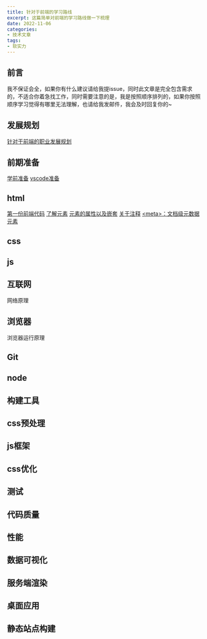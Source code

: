 ```yaml
---
title: 针对于前端的学习路线
excerpt: 这篇简单对前端的学习路线做一下梳理
date: 2022-11-06
categories:
- 技术文章
tags:
- 软实力
---
```


## 前言
我不保证会全，如果你有什么建议请给我提issue，同时此文章是完全包含需求的，不适合你着急找工作，同时需要注意的是，我是按照顺序排列的，如果你按照顺序学习觉得有哪里无法理解，也请给我发邮件，我会及时回复你的~

## 发展规划
[针对于前端的职业发展规划](https://shuangxunian.github.io/2022/11/06/22110602/)

## 前期准备
[学前准备](https://shuangxunian.github.io/2022/12/02/22120201/)
[vscode准备](https://shuangxunian.github.io/2022/12/02/22120202/)

## html
[第一份前端代码](https://shuangxunian.github.io/2022/12/05/22120501/)
[了解元素](https://shuangxunian.github.io/2022/12/05/22120502/)
[元素的属性以及嵌套](https://shuangxunian.github.io/2022/12/19/22121901/)
[关于注释](https://shuangxunian.github.io/2022/12/19/22121902/)
[&lt;meta&gt;：文档级元数据元素](https://shuangxunian.github.io/2022/12/06/22120601/)

## css

## js

## 互联网
网络原理

## 浏览器
浏览器运行原理

## Git

## node

## 构建工具

## css预处理

## js框架

## css优化

## 测试

## 代码质量

## 性能

## 数据可视化

## 服务端渲染

## 桌面应用

## 静态站点构建



